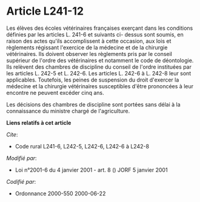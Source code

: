 # Article L241-12

Les élèves des écoles vétérinaires françaises exerçant dans les conditions définies par les articles L. 241-6 et suivants ci-
dessus sont soumis, en raison des actes qu'ils accomplissent à cette occasion, aux lois et règlements régissant l'exercice de
la médecine et de la chirurgie vétérinaires. Ils doivent observer les règlements pris par le conseil supérieur de l'ordre des
vétérinaires et notamment le code de déontologie. Ils relèvent des chambres de discipline du conseil de l'ordre instituées
par les articles L. 242-5 et L. 242-6. Les articles L. 242-6 à L. 242-8 leur sont applicables. Toutefois, les peines de
suspension du droit d'exercer la médecine et la chirurgie vétérinaires susceptibles d'être prononcées à leur encontre ne
peuvent excéder cinq ans.

Les décisions des chambres de discipline sont portées sans délai à la connaissance du ministre chargé de l'agriculture.

**Liens relatifs à cet article**

_Cite_:

  - Code rural L241-6, L242-5, L242-6, L242-6 à L242-8

_Modifié par_:

  - Loi n°2001-6 du 4 janvier 2001 - art. 8 () JORF 5 janvier 2001

_Codifié par_:

  - Ordonnance 2000-550 2000-06-22
